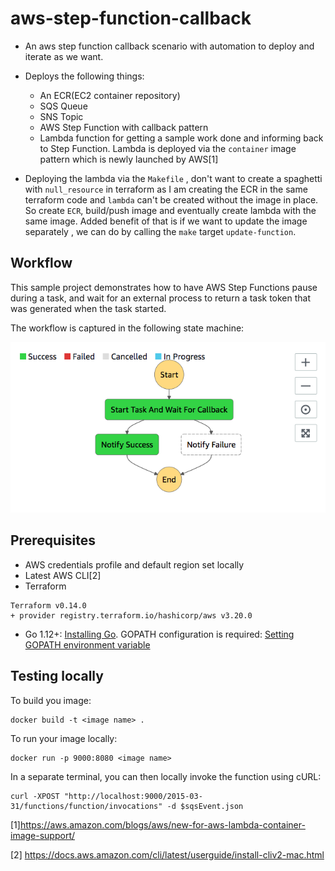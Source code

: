 # aws-step-function-callback


* An aws step function callback scenario with automation to deploy and iterate as we want.

* Deploys the following things:
  * An ECR(EC2 container repository)
  * SQS Queue
  * SNS Topic
  * AWS Step Function with callback pattern
  * Lambda function for getting a sample work done and informing back to Step Function. Lambda is deployed via the `container` image pattern which is 
  newly launched by AWS[1]
  
* Deploying the lambda via the `Makefile` , don't want to create a spaghetti with `null_resource` in terraform as I am creating the ECR in the same terraform code 
and `lambda` can't be created without the image in place. So create `ECR`, build/push image and eventually create lambda with the same image. Added benefit of that is if we want to update the image separately , we can do by calling the `make` target `update-function`.

## Workflow
This sample project demonstrates how to have AWS Step Functions pause during a task, and wait for an external process to return a task token that was generated when the task started.

The workflow is captured in the following state machine:

![Callback Workflow](https://raw.githubusercontent.com/toddlers/aws-step-function-callback/main/callback-success.png)


## Prerequisites
- AWS credentials profile and default region set locally
- Latest AWS CLI[2]
- Terraform 
```
Terraform v0.14.0
+ provider registry.terraform.io/hashicorp/aws v3.20.0
```
- Go 1.12+: [Installing Go](https://golang.org/doc/install). GOPATH configuration is required: [Setting GOPATH environment variable](https://github.com/golang/go/wiki/SettingGOPATH)

## Testing locally

To build you image:
```
docker build -t <image name> .
```
To run your image locally:
```
docker run -p 9000:8080 <image name>
```
In a separate terminal, you can then locally invoke the function using cURL:

```
curl -XPOST "http://localhost:9000/2015-03-31/functions/function/invocations" -d $sqsEvent.json
```


[1]https://aws.amazon.com/blogs/aws/new-for-aws-lambda-container-image-support/

[2] https://docs.aws.amazon.com/cli/latest/userguide/install-cliv2-mac.html
